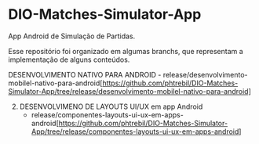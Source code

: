# DIO-Matches-Simulator-App

App Android de Simulação de Partidas.

Esse repositório foi organizado em algumas branchs, que representam a implementação de alguns conteúdos.

DESENVOLVIMENTO NATIVO PARA ANDROID
    - release/desenvolvimento-mobilel-nativo-para-android[https://github.com/phtrebil/DIO-Matches-Simulator-App/tree/release/desenvolvimento-mobilel-nativo-para-android]

2. DESENVOLVIMENO DE LAYOUTS UI/UX em app Android
    - release/componentes-layouts-ui-ux-em-apps-android[https://github.com/phtrebil/DIO-Matches-Simulator-App/tree/release/componentes-layouts-ui-ux-em-apps-android]
